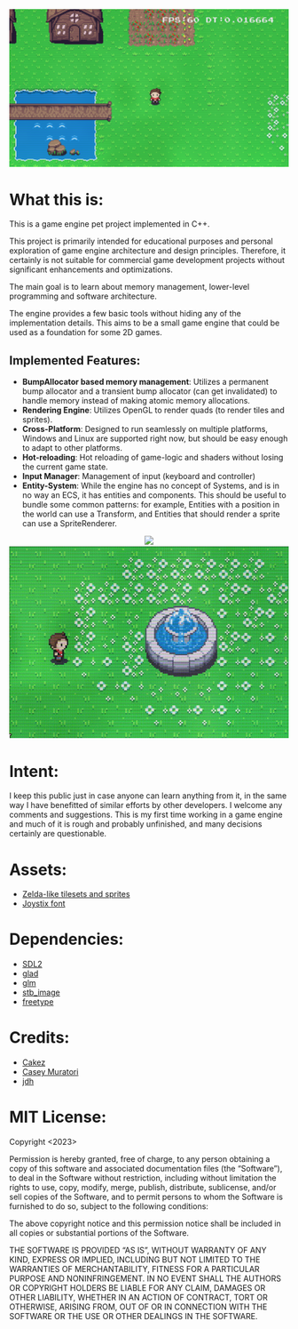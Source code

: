 <div align="center"> <img src="/preview/game_crt.png" style="max-width: 100%;"/> </div>

# What this is:
This is a game engine pet project implemented in C++. 

This project is primarily intended for educational purposes and personal exploration of game engine architecture and design principles. Therefore, it certainly is not suitable for commercial game development projects without significant enhancements and optimizations.

The main goal is to learn about memory management, lower-level programming and software architecture. 

The engine provides a few basic tools without hiding any of the implementation details.
This aims to be a small game engine that could be used as a foundation for some 2D games.

## Implemented Features:
- **BumpAllocator based memory management**: Utilizes a permanent bump allocator and a transient bump allocator (can get invalidated) to handle memory instead of making atomic memory allocations.
- **Rendering Engine**: Utilizes OpenGL to render quads (to render tiles and sprites).
- **Cross-Platform**: Designed to run seamlessly on multiple platforms, Windows and Linux are supported right now, but should be easy enough to adapt to other platforms.
- **Hot-reloading**: Hot reloading of game-logic and shaders without losing the current game state.
- **Input Manager**: Management of input (keyboard and controller)
- **Entity-System**: While the engine has no concept of Systems, and is in no way an ECS, it has entities and components. This should be useful to bundle some common patterns: for example, Entities with a position in the world can use a Transform, and Entities that should render a sprite can use a SpriteRenderer.

<div align="center">
  <img src="/preview/dynamic_rendering.gif" style="max-width: 100%;"/>
  <img src="/preview/animated_tiles.gif" style="max-width: 100%;"/>
</div>

# Intent:
I keep this public just in case anyone can learn anything from it, in the same way I have benefitted of similar efforts by other developers.
I welcome any comments and suggestions. This is my first time working in a game engine and much of it is rough and probably unfinished, and many decisions certainly are questionable.

# Assets:
- [Zelda-like tilesets and sprites](https://opengameart.org/content/zelda-like-tilesets-and-sprites)
- [Joystix font](https://www.1001fonts.com/joystix-font.html)

# Dependencies:
- [SDL2](https://www.libsdl.org/)
- [glad](https://glad.dav1d.de/)
- [glm](https://github.com/g-truc/glm)
- [stb_image](https://github.com/nothings/stb)
- [freetype](https://freetype.org/)

# Credits:
- [Cakez](https://www.youtube.com/@Cakez77)
- [Casey Muratori](https://www.youtube.com/c/MollyRocket)
- [jdh](https://www.youtube.com/@jdh)

# MIT License:
Copyright <2023> <Sergio Bermejo de las Heras>

Permission is hereby granted, free of charge, to any person obtaining a copy of this software and associated documentation files (the “Software”), to deal in the Software without restriction, including without limitation the rights to use, copy, modify, merge, publish, distribute, sublicense, and/or sell copies of the Software, and to permit persons to whom the Software is furnished to do so, subject to the following conditions:

The above copyright notice and this permission notice shall be included in all copies or substantial portions of the Software.

THE SOFTWARE IS PROVIDED “AS IS”, WITHOUT WARRANTY OF ANY KIND, EXPRESS OR IMPLIED, INCLUDING BUT NOT LIMITED TO THE WARRANTIES OF MERCHANTABILITY, FITNESS FOR A PARTICULAR PURPOSE AND NONINFRINGEMENT. IN NO EVENT SHALL THE AUTHORS OR COPYRIGHT HOLDERS BE LIABLE FOR ANY CLAIM, DAMAGES OR OTHER LIABILITY, WHETHER IN AN ACTION OF CONTRACT, TORT OR OTHERWISE, ARISING FROM, OUT OF OR IN CONNECTION WITH THE SOFTWARE OR THE USE OR OTHER DEALINGS IN THE SOFTWARE.

